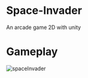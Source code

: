 # Space-Invader
An arcade game 2D with unity
# Gameplay
![spaceInvader](https://user-images.githubusercontent.com/69945589/114254042-fe2a6200-9961-11eb-8653-67823daff419.gif)
